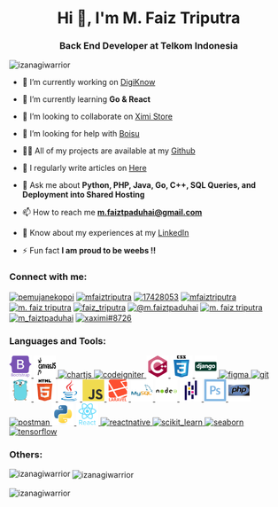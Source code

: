 <h1 align="center">Hi 👋, I'm M. Faiz Triputra</h1>
<h3 align="center">Back End Developer at Telkom Indonesia</h3>

<p align="left"> <img src="https://komarev.com/ghpvc/?username=izanagiwarrior&label=Profile%20views&color=0e75b6&style=flat" alt="izanagiwarrior" /> </p>

- 🔭 I’m currently working on [DigiKnow](digiknow.id)

- 🌱 I’m currently learning **Go & React**

- 👯 I’m looking to collaborate on [Ximi Store](https://github.com/izanagiwarrior/Simple-Catalog-Laravel-Website)

- 🤝 I’m looking for help with [Boisu](https://github.com/Boisu/Frontend)

- 👨‍💻 All of my projects are available at my [Github](https://github.com/izanagiwarrior)

- 📝 I regularly write articles on [Here](https://medium.com/@m.faiztpaduhai)

- 💬 Ask me about **Python, PHP, Java, Go, C++, SQL Queries, and Deployment into Shared Hosting**

- 📫 How to reach me **m.faiztpaduhai@gmail.com**

- 📄 Know about my experiences at my [LinkedIn](linkedin.com/in/mfaiztriputra/)

- ⚡ Fun fact **I am proud to be weebs !!**

<h3 align="left">Connect with me:</h3>
<p align="left">
<a href="https://twitter.com/pemujanekopoi" target="blank"><img align="center" src="https://raw.githubusercontent.com/rahuldkjain/github-profile-readme-generator/master/src/images/icons/Social/twitter.svg" alt="pemujanekopoi" height="30" width="40" /></a>
<a href="https://linkedin.com/in/mfaiztriputra" target="blank"><img align="center" src="https://raw.githubusercontent.com/rahuldkjain/github-profile-readme-generator/master/src/images/icons/Social/linked-in-alt.svg" alt="mfaiztriputra" height="30" width="40" /></a>
<a href="https://stackoverflow.com/users/17428053" target="blank"><img align="center" src="https://raw.githubusercontent.com/rahuldkjain/github-profile-readme-generator/master/src/images/icons/Social/stack-overflow.svg" alt="17428053" height="30" width="40" /></a>
<a href="https://kaggle.com/mfaiztriputra" target="blank"><img align="center" src="https://raw.githubusercontent.com/rahuldkjain/github-profile-readme-generator/master/src/images/icons/Social/kaggle.svg" alt="mfaiztriputra" height="30" width="40" /></a>
<a href="https://www.facebook.com/Izanagi.Warrior.Black.Mode" target="blank"><img align="center" src="https://raw.githubusercontent.com/rahuldkjain/github-profile-readme-generator/master/src/images/icons/Social/facebook.svg" alt="m. faiz triputra" height="30" width="40" /></a>
<a href="https://www.instagram.com/faiz_triputra/" target="blank"><img align="center" src="https://raw.githubusercontent.com/rahuldkjain/github-profile-readme-generator/master/src/images/icons/Social/instagram.svg" alt="faiz_triputra" height="30" width="40" /></a>
<a href="https://medium.com/@m.faiztpaduhai" target="blank"><img align="center" src="https://raw.githubusercontent.com/rahuldkjain/github-profile-readme-generator/master/src/images/icons/Social/medium.svg" alt="@m.faiztpaduhai" height="30" width="40" /></a>
<a href="https://www.youtube.com/channel/UCXMXqlOU4C4o2OIFYOz40Cw" target="blank"><img align="center" src="https://raw.githubusercontent.com/rahuldkjain/github-profile-readme-generator/master/src/images/icons/Social/youtube.svg" alt="m. faiz triputra" height="30" width="40" /></a>
<a href="https://www.hackerrank.com/m_faiztpaduhai" target="blank"><img align="center" src="https://raw.githubusercontent.com/rahuldkjain/github-profile-readme-generator/master/src/images/icons/Social/hackerrank.svg" alt="m_faiztpaduhai" height="30" width="40" /></a>
<a href="https://discord.gg/Nv8zjxc" target="blank"><img align="center" src="https://raw.githubusercontent.com/rahuldkjain/github-profile-readme-generator/master/src/images/icons/Social/discord.svg" alt="xaximi#8726" height="30" width="40" /></a>
</p>

<!-- Follow Twitter -->
<!-- <p align="left"> <a href="https://twitter.com/pemujanekopoi" target="blank"><img src="https://img.shields.io/twitter/follow/pemujanekopoi?logo=twitter&style=for-the-badge" alt="pemujanekopoi" /></a> </p> -->

<h3 align="left">Languages and Tools:</h3>
<p align="left"> <a href="https://getbootstrap.com" target="_blank" rel="noreferrer"> <img src="https://raw.githubusercontent.com/devicons/devicon/master/icons/bootstrap/bootstrap-plain-wordmark.svg" alt="bootstrap" width="40" height="40"/> </a> <a href="https://canvasjs.com" target="_blank" rel="noreferrer"> <img src="https://raw.githubusercontent.com/Hardik0307/Hardik0307/master/assets/canvasjs-charts.svg" alt="canvasjs" width="40" height="40"/> </a> <a href="https://www.chartjs.org" target="_blank" rel="noreferrer"> <img src="https://www.chartjs.org/media/logo-title.svg" alt="chartjs" width="40" height="40"/> </a> <a href="https://codeigniter.com" target="_blank" rel="noreferrer"> <img src="https://cdn.worldvectorlogo.com/logos/codeigniter.svg" alt="codeigniter" width="40" height="40"/> </a> <a href="https://www.w3schools.com/cpp/" target="_blank" rel="noreferrer"> <img src="https://raw.githubusercontent.com/devicons/devicon/master/icons/cplusplus/cplusplus-original.svg" alt="cplusplus" width="40" height="40"/> </a> <a href="https://www.w3schools.com/css/" target="_blank" rel="noreferrer"> <img src="https://raw.githubusercontent.com/devicons/devicon/master/icons/css3/css3-original-wordmark.svg" alt="css3" width="40" height="40"/> </a> <a href="https://www.djangoproject.com/" target="_blank" rel="noreferrer"> <img src="https://raw.githubusercontent.com/devicons/devicon/master/icons/django/django-original.svg" alt="django" width="40" height="40"/> </a> <a href="https://www.figma.com/" target="_blank" rel="noreferrer"> <img src="https://www.vectorlogo.zone/logos/figma/figma-icon.svg" alt="figma" width="40" height="40"/> </a> <a href="https://git-scm.com/" target="_blank" rel="noreferrer"> <img src="https://www.vectorlogo.zone/logos/git-scm/git-scm-icon.svg" alt="git" width="40" height="40"/> </a> <a href="https://golang.org" target="_blank" rel="noreferrer"> <img src="https://raw.githubusercontent.com/devicons/devicon/master/icons/go/go-original.svg" alt="go" width="40" height="40"/> </a> <a href="https://www.w3.org/html/" target="_blank" rel="noreferrer"> <img src="https://raw.githubusercontent.com/devicons/devicon/master/icons/html5/html5-original-wordmark.svg" alt="html5" width="40" height="40"/> </a> <a href="https://www.java.com" target="_blank" rel="noreferrer"> <img src="https://raw.githubusercontent.com/devicons/devicon/master/icons/java/java-original.svg" alt="java" width="40" height="40"/> </a> <a href="https://developer.mozilla.org/en-US/docs/Web/JavaScript" target="_blank" rel="noreferrer"> <img src="https://raw.githubusercontent.com/devicons/devicon/master/icons/javascript/javascript-original.svg" alt="javascript" width="40" height="40"/> </a> <a href="https://laravel.com/" target="_blank" rel="noreferrer"> <img src="https://raw.githubusercontent.com/devicons/devicon/master/icons/laravel/laravel-plain-wordmark.svg" alt="laravel" width="40" height="40"/> </a> <a href="https://www.mysql.com/" target="_blank" rel="noreferrer"> <img src="https://raw.githubusercontent.com/devicons/devicon/master/icons/mysql/mysql-original-wordmark.svg" alt="mysql" width="40" height="40"/> </a> <a href="https://nodejs.org" target="_blank" rel="noreferrer"> <img src="https://raw.githubusercontent.com/devicons/devicon/master/icons/nodejs/nodejs-original-wordmark.svg" alt="nodejs" width="40" height="40"/> </a> <a href="https://pandas.pydata.org/" target="_blank" rel="noreferrer"> <img src="https://raw.githubusercontent.com/devicons/devicon/2ae2a900d2f041da66e950e4d48052658d850630/icons/pandas/pandas-original.svg" alt="pandas" width="40" height="40"/> </a> <a href="https://www.photoshop.com/en" target="_blank" rel="noreferrer"> <img src="https://raw.githubusercontent.com/devicons/devicon/master/icons/photoshop/photoshop-line.svg" alt="photoshop" width="40" height="40"/> </a> <a href="https://www.php.net" target="_blank" rel="noreferrer"> <img src="https://raw.githubusercontent.com/devicons/devicon/master/icons/php/php-original.svg" alt="php" width="40" height="40"/> </a> <a href="https://postman.com" target="_blank" rel="noreferrer"> <img src="https://www.vectorlogo.zone/logos/getpostman/getpostman-icon.svg" alt="postman" width="40" height="40"/> </a> <a href="https://www.python.org" target="_blank" rel="noreferrer"> <img src="https://raw.githubusercontent.com/devicons/devicon/master/icons/python/python-original.svg" alt="python" width="40" height="40"/> </a> <a href="https://reactjs.org/" target="_blank" rel="noreferrer"> <img src="https://raw.githubusercontent.com/devicons/devicon/master/icons/react/react-original-wordmark.svg" alt="react" width="40" height="40"/> </a> <a href="https://reactnative.dev/" target="_blank" rel="noreferrer"> <img src="https://reactnative.dev/img/header_logo.svg" alt="reactnative" width="40" height="40"/> </a> <a href="https://scikit-learn.org/" target="_blank" rel="noreferrer"> <img src="https://upload.wikimedia.org/wikipedia/commons/0/05/Scikit_learn_logo_small.svg" alt="scikit_learn" width="40" height="40"/> </a> <a href="https://seaborn.pydata.org/" target="_blank" rel="noreferrer"> <img src="https://seaborn.pydata.org/_images/logo-mark-lightbg.svg" alt="seaborn" width="40" height="40"/> </a> <a href="https://www.tensorflow.org" target="_blank" rel="noreferrer"> <img src="https://www.vectorlogo.zone/logos/tensorflow/tensorflow-icon.svg" alt="tensorflow" width="40" height="40"/> </a> </p>

<h3 align="left">Others:</h3>
<!-- Thropies -->
<!-- <p align="left"> <a href="https://github.com/ryo-ma/github-profile-trophy"><img src="https://github-profile-trophy.vercel.app/?username=izanagiwarrior" alt="izanagiwarrior" /></a> </p> -->

<p><img align="left" src="https://github-readme-stats.vercel.app/api/top-langs?username=izanagiwarrior&show_icons=true&locale=en&layout=compact" alt="izanagiwarrior" /></p>

<p>&nbsp;<img align="center" src="https://github-readme-stats.vercel.app/api?username=izanagiwarrior&show_icons=true&locale=en" alt="izanagiwarrior" /></p>

<p><img align="center" src="https://github-readme-streak-stats.herokuapp.com/?user=izanagiwarrior&" alt="izanagiwarrior" /></p>
